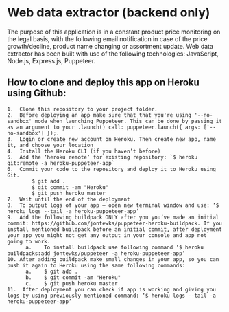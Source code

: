 # Web data extractor (backend only)
The purpose of this application is in a constant product price monitoring on the legal basis, with the following email notification in case of the price growth/decline, product name changing or assortment update. Web data extractor has been built with use of the following technologies: JavaScript, Node.js, Express.js, Puppeteer.  

## How to clone and deploy this app on Heroku using Github:
    
    1.	Clone this repository to your project folder.
    2.	Before deploying an app make sure that that you're using '--no-sandbox' mode when launching Puppeteer. This can be done by passing it as an argument to your .launch() call: puppeteer.launch({ args: ['--no-sandbox'] });.
    3.	Login or create new account on Heroku. Then create new app, name it, and choose your location
    4.	Install the Heroku CLI (if you haven’t before)
    5.	Add the ‘heroku remote’ for existing repository: `$ heroku git:remote -a heroku-puppeteer-app`
    6.	Commit your code to the repository and deploy it to Heroku using Git.
          	$ git add .
          	$ git commit -am "Heroku"
          	$ git push heroku master
    7.	Wait until the end of the deployment
    8.	To output logs of your app – open new terminal window and use: ‘$ heroku logs --tail -a heroku-puppeteer-app’
    9.	Add the following buildpack ONLY after you you’ve made an initial commit: https://github.com/jontewks/puppeteer-heroku-buildpack. If you install mentioned buildpack before an initial commit, after deployment your app you might not get any output in your console and app not going to work.
          a.	To install buildpack use following command ‘$ heroku buildpacks:add jontewks/puppeteer -a heroku-puppeteer-app’
    10.	After adding buildpack make small changes in your app, so you can push it again to Heroku using the same following commands:
          a.	$ git add .
          b.	$ git commit -am "Heroku"
          c.	$ git push heroku master
    11.	 After deployment you can check if app is working and giving you logs by using previously mentioned command: ‘$ heroku logs --tail -a heroku-puppeteer-app’
